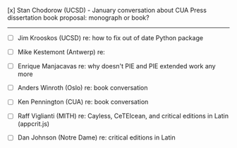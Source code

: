 [x] Stan Chodorow (UCSD) - January conversation about CUA Press dissertation book proposal: monograph or book?

---
- [ ] Jim Krooskos (UCSD) re: how to fix out of date Python package
- [ ] Mike Kestemont (Antwerp) re:
- [ ] Enrique Manjacavas re: why doesn't PIE and PIE extended work any more

- [ ] Anders Winroth (Oslo) re: book conversation
- [ ] Ken Pennington (CUA) re: book conversation
- [ ] Raff Viglianti (MITH) re: Cayless, CeTEIcean, and critical editions in Latin (appcrit.js)
- [ ] Dan Johnson (Notre Dame) re: critical editions in Latin
